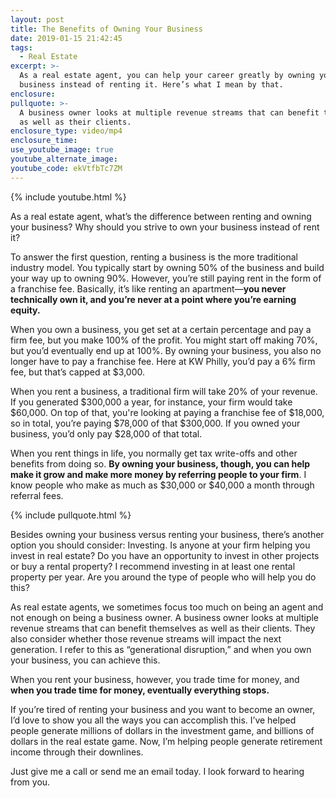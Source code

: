 ```yaml
---
layout: post
title: The Benefits of Owning Your Business
date: 2019-01-15 21:42:45
tags:
  - Real Estate
excerpt: >-
  As a real estate agent, you can help your career greatly by owning your
  business instead of renting it. Here’s what I mean by that.
enclosure:
pullquote: >-
  A business owner looks at multiple revenue streams that can benefit themselves
  as well as their clients.
enclosure_type: video/mp4
enclosure_time:
use_youtube_image: true
youtube_alternate_image:
youtube_code: ekVtfbTc7ZM
---
```


{% include youtube.html %}

As a real estate agent, what’s the difference between renting and owning your business? Why should you strive to own your business instead of rent it?

To answer the first question, renting a business is the more traditional industry model. You typically start by owning 50% of the business and build your way up to owning 90%. However, you’re still paying rent in the form of a franchise fee. Basically, it’s like renting an apartment—**you never technically own it, and you’re never at a point where you’re earning equity.**

When you own a business, you get set at a certain percentage and pay a firm fee, but you make 100% of the profit. You might start off making 70%, but you’d eventually end up at 100%. By owning your business, you also no longer have to pay a franchise fee. Here at KW Philly, you’d pay a 6% firm fee, but that’s capped at $3,000.

When you rent a business, a traditional firm will take 20% of your revenue. If you generated $300,000 a year, for instance, your firm would take $60,000. On top of that, you're looking at paying a franchise fee of $18,000, so in total, you’re paying $78,000 of that $300,000. If you owned your business, you’d only pay $28,000 of that total.

When you rent things in life, you normally get tax write-offs and other benefits from doing so. **By owning your business, though, you can help make it grow and make more money by referring people to your firm**. I know people who make as much as $30,000 or $40,000 a month through referral fees.

{% include pullquote.html %}

Besides owning your business versus renting your business, there’s another option you should consider: Investing. Is anyone at your firm helping you invest in real estate? Do you have an opportunity to invest in other projects or buy a rental property? I recommend investing in at least one rental property per year. Are you around the type of people who will help you do this?

As real estate agents, we sometimes focus too much on being an agent and not enough on being a business owner. A business owner looks at multiple revenue streams that can benefit themselves as well as their clients. They also consider whether those revenue streams will impact the next generation. I refer to this as “generational disruption,” and when you own your business, you can achieve this.

When you rent your business, however, you trade time for money, and **when you trade time for money, eventually everything stops.**

If you’re tired of renting your business and you want to become an owner, I’d love to show you all the ways you can accomplish this. I’ve helped people generate millions of dollars in the investment game, and billions of dollars in the real estate game. Now, I’m helping people generate retirement income through their downlines.

Just give me a call or send me an email today. I look forward to hearing from you.